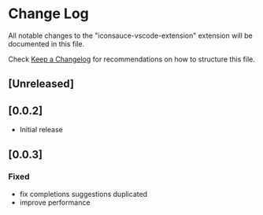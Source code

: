 # Change Log

All notable changes to the "iconsauce-vscode-extension" extension will be documented in this file.

Check [Keep a Changelog](http://keepachangelog.com/) for recommendations on how to structure this file.

## [Unreleased]

## [0.0.2]
- Initial release

## [0.0.3]

### Fixed

- fix completions suggestions duplicated
- improve performance